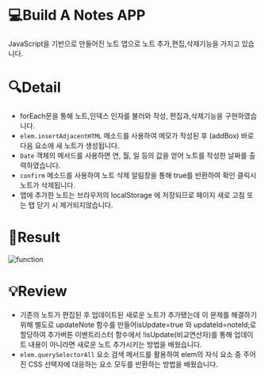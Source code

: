# 💻Build A Notes APP 
JavaScript을 기반으로 만들어진 노트 앱으로 노트 추가,편집,삭제기능을 가지고 있습니다.


# 🔍Detail
- forEach문을 통해 노트,인덱스 인자를 불러와 작성, 편집과,삭제기능을 구현하였습니다.
- `elem.insertAdjacentHTML` 메소드를 사용하여 메모가 작성된 후 (addBox) 바로 다음 요소에 새 노트가 생성됩니다.
- `Date` 객체의 메서드를 사용하면 연, 월, 일 등의 값을 얻어 노트를 작성한 날짜를 출력하였습니다.
- `confirm` 메소드를 사용하여 노트 삭제 알림창을 통해 true를 반환하여 확인 클릭시 노트가 삭제됩니다.
- 앱에 추가한 노트는 브라우저의 localStorage 에 저장되므로 페이지 새로 고침 또는 탭 닫기 시 제거되지않습니다.

# 🚀Result
![function](/노트앱.gif)


# 💡Review
- 기존의 노트가 편집된 후 업데이트된 새로운 노트가 추가됐는데 이 문제를 해결하기 위해 별도로 updateNote 함수를 만들어isUpdate=true 와 updateId=noteId;로 할당하여 추가버튼 이벤트리스터 함수에서 !isUpdate(비교연산자)를 통해 업데이트 내용이 아니라면 새로운 노트 추가시키는 방법을 배웠습니다.
- `elem.querySelectorAll` 요소 검색 메서드를 활용하여 elem의 자식 요소 중 주어진 CSS 선택자에 대응하는 요소 모두를 반환하는 방법을 배웠습니다.